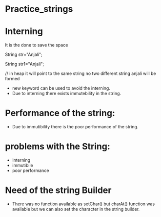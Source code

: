 # Practice_strings

# Interning 

It is the done to save the space


String str="Anjali";

String str1="Anjali";

// in heap it will point to the same string no  two different string anjali will be formed

* new keyword can be used to avoid the interning.
* Due to interning there exists immutebility in the string.

# Performance of the string:

* Due to immutibility there is the poor performance of the string.

# problems with the String:
* Interning
* immutibile
* poor performance

# Need of the string Builder
* There was no function available as setChar() but charAt() function was available but we can also set the character in the string builder.
